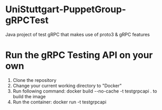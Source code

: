 # UniStuttgart-PuppetGroup-gRPCTest
Java project of test gRPC that makes use of proto3 &amp; gRPC features

# Run the gRPC Testing API on your own
1. Clone the repository
2. Change your current working directory to "Docker"
3. Run following command: docker build --no-cache -t testgrpcapi . to build the image
4. Run the container: docker run -t testgrpcapi
